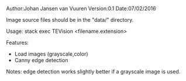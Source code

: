 Author:Johan Jansen van Vuuren
Version:0.1
Date:07/02/2016

Image source files should be in the "data/" directory.

Usage:
stack exec TEVision <filename.extension>

Features:
 - Load images (grayscale,color)
 - Canny edge detection
 
Notes:
edge detection works slightly better if a grayscale image is used.
